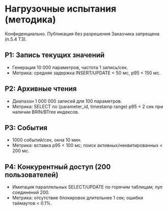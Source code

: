 # Нагрузочные испытания (методика)

Конфиденциально. Публикация без разрешения Заказчика запрещена (п.5.4 ТЗ).

## P1: Запись текущих значений
- Генерация 10 000 параметров, частота 1 запись/сек.
- Метрика: средняя задержка INSERT/UPDATE < 50 мс, p95 < 150 мс.

## P2: Архивные чтения
- Диапазон 1 000 000 записей для 100 параметров.
- Метрика: SELECT по (parameter_id, timestamp range) p95 < 2 сек при наличии BRIN/BTree индексов.

## P3: События
- 1000 событий/сек, окна 10 мин.
- Метрика: вставка p95 < 100 мс; поиск активных/неквитированных < 200 мс.

## P4: Конкурентный доступ (200 пользователей)
- Имитация параллельных SELECT/UPDATE по горячим таблицам; пул соединений 200.
- Метрика: отсутствие блокировок длительнее 1 сек; ошибки таймаутов < 0.1%.
